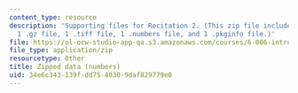```yaml
---
content_type: resource
description: 'Supporting files for Recitation 2. (This zip file includes: 2 .jpg files,
  1 .gz file, 1 .tiff file, 1 .numbers file, and 1 .pkginfo file.)'
file: https://ol-ocw-studio-app-qa.s3.amazonaws.com/courses/6-006-introduction-to-algorithms-spring-2008/34e6c343139fdd7540309daf829779e0_recitation02_data.zip
file_type: application/zip
resourcetype: Other
title: Zipped data (numbers)
uid: 34e6c343-139f-dd75-4030-9daf829779e0
---
```

